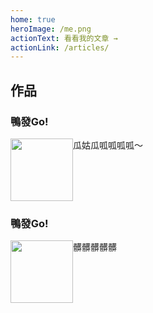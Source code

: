 ```yaml
---
home: true
heroImage: /me.png
actionText: 看看我的文章 →
actionLink: /articles/
---
```


## 作品

### 鴨發Go!

<div class="box-container container size flex">
    <div class="box-1 box-size">
        <img src="https://i.imgur.com/8w0oQCO.png" width="100px;">
    </div>
    <div class="box-2 box-size">
        瓜姑瓜呱呱呱呱～
    </div>
</div>

### 鴨發Go!

<div class="box-container container size flex">
    <div class="box-1 box-size">
        <img src="https://i.imgur.com/psLzkOR.png" width="100px;">
    </div>
    <div class="box-2 box-size">
        髒髒髒髒髒
    </div>
</div>

<style>
/* setup the flex property*/
.flex { 
  display: -webkit-box;
  display: -moz-box;
  display: -ms-flexbox;
  display: -webkit-flex;
  display: flex;
}
/* flex options */
.box-1 {
  flex: 1; /* 2x larger than default size to fit container width */
}
.box-2 {
  flex: 5; /* 0.5 smaller than default size to fit container width */
}
</style>